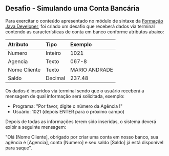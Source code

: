 ## Desafio - Simulando uma Conta Bancária


Para exercitar o conteúdo apresentado no módulo de sintaxe da [Formação Java Developer](https://web.dio.me/track/formacao-java-developer), foi criado um desafio que receberá dados via terminal contendo as características de conta em banco conforme atributos abaixo:

| Atributo   | Tipo       | Exemplo                           |
| :---------- | :--------- | :---------------------------------- |
| Numero| Inteiro | 1021 |
| Agencia| Texto | 067-8 |
| Nome Cliente| Texto | MARIO ANDRADE |
| Saldo| Decimal | 237.48 |



Os dados é inseridos via terminal sendo que o usuário receberá a mensagem de qual informação será solicitada, exemplo:

- Programa: "Por favor, digite o número da Agência !"
- Usuário: 1021 (depois ENTER para o próximo campo)


Depois de todas as informações terem sido inseridas, o sistema deverá exibir a seguinte mensagem:

"Olá [Nome Cliente], obrigado por criar uma conta em nosso banco, sua agência é [Agencia], conta [Numero] e seu saldo [Saldo] já está disponível para saque".



